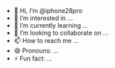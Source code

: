 - 👋 Hi, I’m @iphone28pro
- 👀 I’m interested in ...
- 🌱 I’m currently learning ...
- 💞️ I’m looking to collaborate on ...
- 📫 How to reach me ...
- 😄 Pronouns: ...
- ⚡ Fun fact: ...

<!---
iphone28pro/iphone28pro is a ✨ special ✨ repository because its `README.md` (this file) appears on your GitHub profile.
You can click the Preview link to take a look at your changes.
--->

